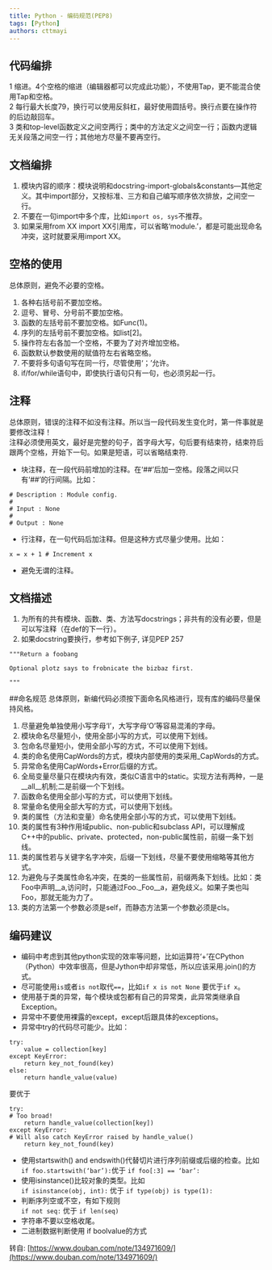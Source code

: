 ```yaml
---
title: Python - 编码规范(PEP8)
tags: [Python]
authors: cttmayi
---
```


## 代码编排
1 缩进。4个空格的缩进（编辑器都可以完成此功能），不使用Tap，更不能混合使用Tap和空格。  
2 每行最大长度79，换行可以使用反斜杠，最好使用圆括号。换行点要在操作符的后边敲回车。  
3 类和top-level函数定义之间空两行；类中的方法定义之间空一行；函数内逻辑无关段落之间空一行；其他地方尽量不要再空行。

## 文档编排
1. 模块内容的顺序：模块说明和docstring-import-globals&constants—其他定义。其中import部分，又按标准、三方和自己编写顺序依次排放，之间空一行。  
2. 不要在一句import中多个库，比如`import os, sys`不推荐。  
3. 如果采用from XX import XX引用库，可以省略‘module.’，都是可能出现命名冲突，这时就要采用import XX。

## 空格的使用
总体原则，避免不必要的空格。  
1. 各种右括号前不要加空格。  
2. 逗号、冒号、分号前不要加空格。  
3. 函数的左括号前不要加空格。如Func(1)。  
4. 序列的左括号前不要加空格。如list[2]。  
5. 操作符左右各加一个空格，不要为了对齐增加空格。  
6. 函数默认参数使用的赋值符左右省略空格。  
7. 不要将多句语句写在同一行，尽管使用‘；’允许。  
8. if/for/while语句中，即使执行语句只有一句，也必须另起一行。  
  
## 注释
总体原则，错误的注释不如没有注释。所以当一段代码发生变化时，第一件事就是要修改注释！  
注释必须使用英文，最好是完整的句子，首字母大写，句后要有结束符，结束符后跟两个空格，开始下一句。如果是短语，可以省略结束符.

- 块注释，在一段代码前增加的注释。在‘##’后加一空格。段落之间以只有‘##’的行间隔。比如：
```
# Description : Module config.
# 
# Input : None
#
# Output : None
```
- 行注释，在一句代码后加注释。但是这种方式尽量少使用。比如：
```
x = x + 1 # Increment x  
```
- 避免无谓的注释。

## 文档描述
1. 为所有的共有模块、函数、类、方法写docstrings；非共有的没有必要，但是可以写注释（在def的下一行）。  
2. 如果docstring要换行，参考如下例子, 详见PEP 257
```
"""Return a foobang

Optional plotz says to frobnicate the bizbaz first.

"""
```

##命名规范
总体原则，新编代码必须按下面命名风格进行，现有库的编码尽量保持风格。  
1. 尽量避免单独使用小写字母‘l’，大写字母‘O’等容易混淆的字母。  
2. 模块命名尽量短小，使用全部小写的方式，可以使用下划线。  
3. 包命名尽量短小，使用全部小写的方式，不可以使用下划线。  
4. 类的命名使用CapWords的方式，模块内部使用的类采用_CapWords的方式。  
5. 异常命名使用CapWords+Error后缀的方式。  
6. 全局变量尽量只在模块内有效，类似C语言中的static。实现方法有两种，一是__all__机制;二是前缀一个下划线。  
7. 函数命名使用全部小写的方式，可以使用下划线。  
8. 常量命名使用全部大写的方式，可以使用下划线。  
9. 类的属性（方法和变量）命名使用全部小写的方式，可以使用下划线。  
10. 类的属性有3种作用域public、non-public和subclass API，可以理解成C++中的public、private、protected，non-public属性前，前缀一条下划线。  
11. 类的属性若与关键字名字冲突，后缀一下划线，尽量不要使用缩略等其他方式。  
12. 为避免与子类属性命名冲突，在类的一些属性前，前缀两条下划线。比如：类Foo中声明__a,访问时，只能通过Foo._Foo__a，避免歧义。如果子类也叫Foo，那就无能为力了。  
13. 类的方法第一个参数必须是self，而静态方法第一个参数必须是cls。

## 编码建议
- 编码中考虑到其他python实现的效率等问题，比如运算符‘+’在CPython（Python）中效率很高，但是Jython中却非常低，所以应该采用.join()的方式。  
- 尽可能使用`is`或者`is not`取代`==`，比如`if x is not None` 要优于`if x`。  
- 使用基于类的异常，每个模块或包都有自己的异常类，此异常类继承自Exception。  
- 异常中不要使用裸露的except，except后跟具体的exceptions。  
- 异常中try的代码尽可能少。比如：
```
try:
    value = collection[key]
except KeyError:
    return key_not_found(key)
else:
    return handle_value(value)
```
要优于
```
try:
# Too broad!
    return handle_value(collection[key])
except KeyError:
# Will also catch KeyError raised by handle_value()
    return key_not_found(key)
```
- 使用startswith() and endswith()代替切片进行序列前缀或后缀的检查。比如
```if foo.startswith(‘bar’):```优于  ```if foo[:3] == ‘bar’:```
- 使用isinstance()比较对象的类型。比如  
```if isinstance(obj, int):``` 优于  ```if type(obj) is type(1):``` 
- 判断序列空或不空，有如下规则  
```if not seq:```  优于  ```if len(seq)```  
- 字符串不要以空格收尾。  
- 二进制数据判断使用 if boolvalue的方式

转自: [https://www.douban.com/note/134971609/](https://www.douban.com/note/134971609/)
